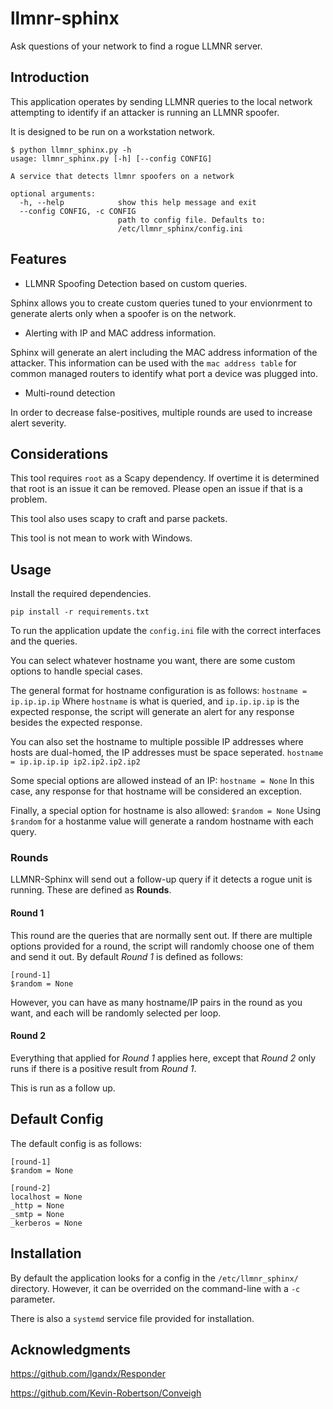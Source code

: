 # llmnr-sphinx
Ask questions of your network to find a rogue LLMNR server.

## Introduction
This application operates by sending LLMNR queries to the local network attempting to identify if an attacker is running an LLMNR spoofer.

It is designed to be run on a workstation network.

```
$ python llmnr_sphinx.py -h
usage: llmnr_sphinx.py [-h] [--config CONFIG]

A service that detects llmnr spoofers on a network

optional arguments:
  -h, --help            show this help message and exit
  --config CONFIG, -c CONFIG
                        path to config file. Defaults to:
                        /etc/llmnr_sphinx/config.ini
```

## Features
- LLMNR Spoofing Detection based on custom queries.

Sphinx allows you to create custom queries tuned to your envionrment to generate alerts only when a spoofer is on the network.

- Alerting with IP and MAC address information.

Sphinx will generate an alert including the MAC address information of the attacker. This information can be used with the `mac address table` for common managed routers to identify what port a device was plugged into.

- Multi-round detection

In order to decrease false-positives, multiple rounds are used to increase alert severity.

## Considerations

This tool requires `root` as a Scapy dependency. If overtime it is determined that root is an issue it can be removed. Please open an issue if that is a problem.

This tool also uses scapy to craft and parse packets.

This tool is not mean to work with Windows.


## Usage
Install the required dependencies.

`pip install -r requirements.txt`

To run the application update the `config.ini` file with the correct interfaces and the queries.

You can select whatever hostname you want, there are some custom options to handle special cases.

The general format for hostname configuration is as follows:
`hostname = ip.ip.ip.ip`
Where `hostname` is what is queried, and `ip.ip.ip.ip` is the expected response, the script will generate an alert for any response besides the expected response.

You can also set the hostname to multiple possible IP addresses where hosts are dual-homed, the IP addresses must be space seperated.
`hostname = ip.ip.ip.ip ip2.ip2.ip2.ip2`

Some special options are allowed instead of an IP:
`hostname = None`
In this case, any response for that hostname will be considered an exception.

Finally, a special option for hostname is also allowed:
`$random = None`
Using `$random`  for a hostanme value will generate a random hostname with each query.


### Rounds
LLMNR-Sphinx will send out a follow-up query if it detects a rogue unit is running. These are defined as __Rounds__.

#### Round 1
This round are the queries that are normally sent out. If there are multiple options provided for a round, the script will randomly choose one of them and send it out.
By default _Round 1_ is defined as follows:
```
[round-1]
$random = None
```
However, you can have as many hostname/IP pairs in the round as you want, and each will be randomly selected per loop.

#### Round 2
Everything that applied for _Round 1_ applies here, except that _Round 2_ only runs if there is a positive result from _Round 1_.

This is run as a follow up.


## Default Config
The default config is as follows:
```
[round-1]
$random = None

[round-2]
localhost = None
_http = None
_smtp = None
_kerberos = None
```

## Installation
By default the application looks for a config in the `/etc/llmnr_sphinx/` directory. However, it can be overrided on the command-line with a `-c` parameter.

There is also a `systemd` service file provided for installation.

## Acknowledgments ##
https://github.com/lgandx/Responder

https://github.com/Kevin-Robertson/Conveigh
